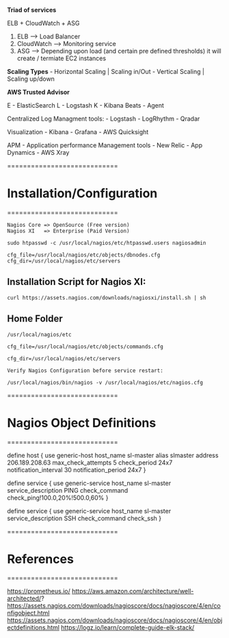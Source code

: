 

**Triad of services**

ELB + CloudWatch + ASG

1. ELB --> Load Balancer
2. CloudWatch --> Monitoring service
3. ASG --> Depending upon load (and certain pre defined thresholds) it will create / termiate EC2 instances

**Scaling Types**
    - Horizontal Scaling | Scaling in/Out
    - Vertical Scaling | Scaling up/down


**AWS Trusted Advisor**


E - ElasticSearch
L - Logstash
K - Kibana
Beats - Agent

Centralized Log Managment tools:
    - Logstash
    - LogRhythm
    - Qradar

Visualization
    - Kibana
    - Grafana
    - AWS Quicksight

APM - Application performance Management tools
    - New Relic
    - App Dynamics
    - AWS Xray

============================
# Installation/Configuration
============================

    Nagios Core => OpenSource (Free version)
    Nagios XI   => Enterprise (Paid Version)

    sudo htpasswd -c /usr/local/nagios/etc/htpasswd.users nagiosadmin

    cfg_file=/usr/local/nagios/etc/objects/dbnodes.cfg
    cfg_dir=/usr/local/nagios/etc/servers

## Installation Script for Nagios XI:

    curl https://assets.nagios.com/downloads/nagiosxi/install.sh | sh

## Home Folder

    /usr/local/nagios/etc

    cfg_file=/usr/local/nagios/etc/objects/commands.cfg

    cfg_dir=/usr/local/nagios/etc/servers

    Verify Nagios Configuration before service restart:

    /usr/local/nagios/bin/nagios -v /usr/local/nagios/etc/nagios.cfg

============================
# Nagios Object Definitions
============================

define host {
      use                     generic-host
      host_name               sl-master
      alias                   slmaster
      address                 206.189.208.63
      max_check_attempts      5
      check_period            24x7
      notification_interval   30
      notification_period     24x7
}

define service {
      use                   generic-service
      host_name             sl-master
      service_description   PING
      check_command         check_ping!100.0,20%!500.0,60%
}

define service {
      use                   generic-service
      host_name             sl-master
      service_description   SSH
      check_command         check_ssh
}

============================
# References
============================

https://prometheus.io/
https://aws.amazon.com/architecture/well-architected/?
https://assets.nagios.com/downloads/nagioscore/docs/nagioscore/4/en/configobject.html
https://assets.nagios.com/downloads/nagioscore/docs/nagioscore/4/en/objectdefinitions.html
https://logz.io/learn/complete-guide-elk-stack/